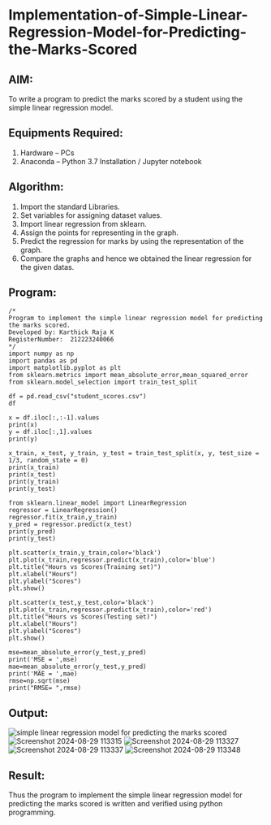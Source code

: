 # Implementation-of-Simple-Linear-Regression-Model-for-Predicting-the-Marks-Scored

## AIM:
To write a program to predict the marks scored by a student using the simple linear regression model.

## Equipments Required:
1. Hardware – PCs
2. Anaconda – Python 3.7 Installation / Jupyter notebook

## Algorithm:
1. Import the standard Libraries.
2. Set variables for assigning dataset values.
3. Import linear regression from sklearn.
4. Assign the points for representing in the graph.
5. Predict the regression for marks by using the representation of the graph.
6. Compare the graphs and hence we obtained the linear regression for the given datas.
## Program:
```
/*
Program to implement the simple linear regression model for predicting the marks scored.
Developed by: Karthick Raja K
RegisterNumber:  212223240066
*/
import numpy as np
import pandas as pd
import matplotlib.pyplot as plt
from sklearn.metrics import mean_absolute_error,mean_squared_error
from sklearn.model_selection import train_test_split

df = pd.read_csv("student_scores.csv")
df

x = df.iloc[:,:-1].values
print(x)
y = df.iloc[:,1].values
print(y)

x_train, x_test, y_train, y_test = train_test_split(x, y, test_size = 1/3, random_state = 0)
print(x_train)
print(x_test)
print(y_train)
print(y_test)

from sklearn.linear_model import LinearRegression
regressor = LinearRegression()
regressor.fit(x_train,y_train)
y_pred = regressor.predict(x_test)
print(y_pred)
print(y_test)

plt.scatter(x_train,y_train,color='black')
plt.plot(x_train,regressor.predict(x_train),color='blue')
plt.title("Hours vs Scores(Training set)")
plt.xlabel("Hours")
plt.ylabel("Scores")
plt.show()

plt.scatter(x_test,y_test,color='black')
plt.plot(x_train,regressor.predict(x_train),color='red')
plt.title("Hours vs Scores(Testing set)")
plt.xlabel("Hours")
plt.ylabel("Scores")
plt.show()

mse=mean_absolute_error(y_test,y_pred)
print('MSE = ',mse)
mae=mean_absolute_error(y_test,y_pred)
print('MAE = ',mae)
rmse=np.sqrt(mse)
print("RMSE= ",rmse)
```

## Output:
![simple linear regression model for predicting the marks scored](sam.png)
![Screenshot 2024-08-29 113315](https://github.com/user-attachments/assets/e622a890-f91e-4389-991b-8fda4c7410ae)
![Screenshot 2024-08-29 113327](https://github.com/user-attachments/assets/437e83cb-f4b4-4338-8e78-1430472f115e)
![Screenshot 2024-08-29 113337](https://github.com/user-attachments/assets/62759c45-caf1-4548-8259-5b9a54434319)
![Screenshot 2024-08-29 113348](https://github.com/user-attachments/assets/56f3fa9c-7a87-4a77-85e1-0b8c8fa595a3)


## Result:
Thus the program to implement the simple linear regression model for predicting the marks scored is written and verified using python programming.
